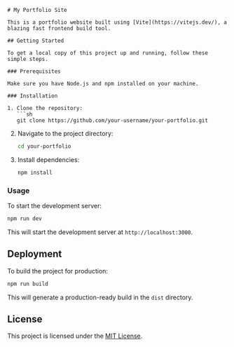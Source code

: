 ```
# My Portfolio Site

This is a portfolio website built using [Vite](https://vitejs.dev/), a blazing fast frontend build tool.

## Getting Started

To get a local copy of this project up and running, follow these simple steps.

### Prerequisites

Make sure you have Node.js and npm installed on your machine.

### Installation

1. Clone the repository:
   ```sh
   git clone https://github.com/your-username/your-portfolio.git
   ```
2. Navigate to the project directory:
   ```sh
   cd your-portfolio
   ```
3. Install dependencies:
   ```sh
   npm install
   ```

### Usage

To start the development server:

```sh
npm run dev
```

This will start the development server at `http://localhost:3000`.

## Deployment

To build the project for production:

```sh
npm run build
```

This will generate a production-ready build in the `dist` directory.

## License

This project is licensed under the [MIT License](LICENSE).
```
